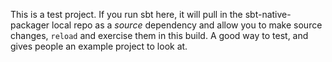 This is a test project.  If you run sbt here, it will pull in the sbt-native-packager local repo as a *source* dependency
and allow you to make source changes, `reload` and exercise them in this build.  A good way to test, and gives people an
example project to look at.
